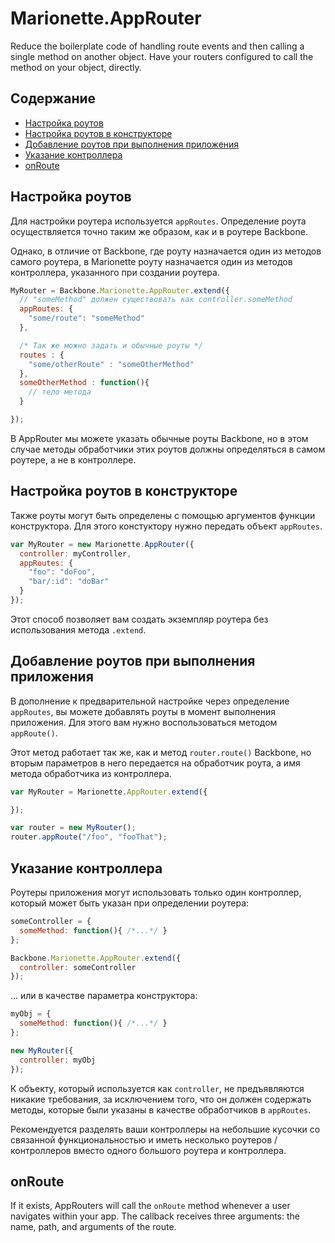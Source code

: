 # Marionette.AppRouter

Reduce the boilerplate code of handling route events and then calling a single method on another object.
Have your routers configured to call the method on your object, directly.

## Содержание

* [Настройка роутов](#configure-routes)
* [Настройка роутов в конструкторе](#configure-routes-in-constructor)
* [Добавление роутов при выполнения приложения](#add-routes-at-runtime)
* [Указание контроллера](#specify-a-controller)
* [onRoute](#onroute)

## Настройка роутов

Для настройки роутера используется `appRoutes`. Определение роута осуществляется точно таким же образом, как и в роутере Backbone. 

Однако, в отличие от Backbone, где роуту назначается один из методов самого роутера, в Marionette роуту назначается один из методов контроллера, указанного при создании роутера.  

```js
MyRouter = Backbone.Marionette.AppRouter.extend({
  // "someMethod" должен существовать как controller.someMethod
  appRoutes: {
    "some/route": "someMethod"
  },

  /* Так же можно задать и обычные роуты */
  routes : {
	"some/otherRoute" : "someOtherMethod"
  },
  someOtherMethod : function(){
	// тело метода
  }

});
```

В AppRouter мы можете указать обычные роуты Backbone, но в этом случае методы обработчики этих роутов должны определяться в самом роутере, а не в контроллере.

## Настройка роутов в конструкторе

Также роуты могут быть определены с помощью аргументов функции конструктора. Для этого констуктору нужно передать объект `appRoutes`.

```js
var MyRouter = new Marionette.AppRouter({
  controller: myController,
  appRoutes: {
    "foo": "doFoo",
    "bar/:id": "doBar"
  }
});
```

Этот способ позволяет вам создать экземпляр роутера без использования метода `.extend`.

## Добавление роутов при выполнения приложения

В дополнение к предварительной настройке через определение `appRoutes`, вы можете добавлять роуты в момент выполнения приложения. Для этого вам нужно воспользоваться методом `appRoute()`.

Этот метод работает так же, как и метод `router.route()` Backbone, но вторым параметров в него передается на обработчик роута, а имя метода обработчика из контроллера.

```js
var MyRouter = Marionette.AppRouter.extend({

});

var router = new MyRouter();
router.appRoute("/foo", "fooThat");
```

## Указание контроллера

Роутеры приложения могут использовать только один контроллер, который может быть указан при определении роутера: 

```js
someController = {
  someMethod: function(){ /*...*/ }
};

Backbone.Marionette.AppRouter.extend({
  controller: someController
});
```

... или в качестве параметра конструктора:

```js
myObj = {
  someMethod: function(){ /*...*/ }
};

new MyRouter({
  controller: myObj
});
```

К объекту, который используется как `controller`, не предъявляются никакие требования, за исключением того, что он должен содержать методы, которые были указаны в качестве обработчиков в `appRoutes`.

Рекомендуется разделять ваши контроллеры на небольшие кусочки со связанной функциональностью и иметь несколько роутеров / контроллеров вместо одного большого роутера и контроллера.

## onRoute

If it exists, AppRouters will call the `onRoute` method whenever a user navigates within your app. The
callback receives three arguments: the name, path, and arguments of the route.
